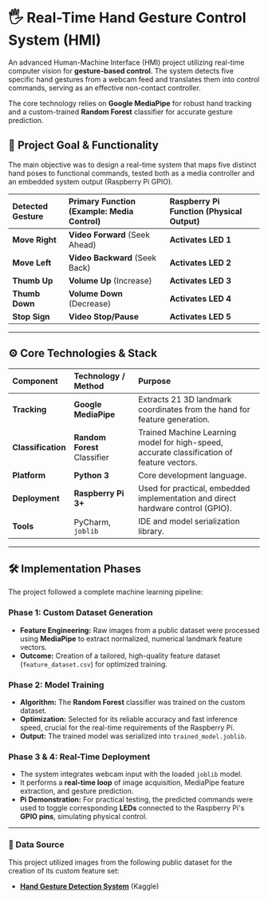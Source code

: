 # 🖐️ Real-Time Hand Gesture Control System (HMI)

An advanced Human-Machine Interface (HMI) project utilizing real-time computer vision for **gesture-based control**. The system detects five specific hand gestures from a webcam feed and translates them into control commands, serving as an effective non-contact controller.

The core technology relies on **Google MediaPipe** for robust hand tracking and a custom-trained **Random Forest** classifier for accurate gesture prediction.

## 🌟 Project Goal & Functionality

The main objective was to design a real-time system that maps five distinct hand poses to functional commands, tested both as a media controller and an embedded system output (Raspberry Pi GPIO).

| Detected Gesture | Primary Function (Example: Media Control) | Raspberry Pi Function (Physical Output) |
| :--- | :--- | :--- |
| **Move Right**| **Video Forward** (Seek Ahead) | **Activates LED 1** |
| **Move Left**| **Video Backward** (Seek Back) | **Activates LED 2** |
| **Thumb Up** | **Volume Up** (Increase) | **Activates LED 3** |
| **Thumb Down** | **Volume Down** (Decrease) | **Activates LED 4** |
| **Stop Sign** | **Video Stop/Pause** | **Activates LED 5** |

***

## ⚙️ Core Technologies & Stack

| Component | Technology / Method | Purpose |
| :--- | :--- | :--- |
| **Tracking** | **Google MediaPipe** | Extracts 21 3D landmark coordinates from the hand for feature generation. |
| **Classification** | **Random Forest** Classifier | Trained Machine Learning model for high-speed, accurate classification of feature vectors. |
| **Platform** | **Python 3** | Core development language. |
| **Deployment** | **Raspberry Pi 3+** | Used for practical, embedded implementation and direct hardware control (GPIO). |
| **Tools** | PyCharm, `joblib` | IDE and model serialization library. |

***

## 🛠️ Implementation Phases

The project followed a complete machine learning pipeline:

### Phase 1: Custom Dataset Generation
* **Feature Engineering:** Raw images from a public dataset were processed using **MediaPipe** to extract normalized, numerical landmark feature vectors.
* **Outcome:** Creation of a tailored, high-quality feature dataset (`feature_dataset.csv`) for optimized training.

### Phase 2: Model Training
* **Algorithm:** The **Random Forest** classifier was trained on the custom dataset.
* **Optimization:** Selected for its reliable accuracy and fast inference speed, crucial for the real-time requirements of the Raspberry Pi.
* **Output:** The trained model was serialized into `trained_model.joblib`.

### Phase 3 & 4: Real-Time Deployment
* The system integrates webcam input with the loaded `joblib` model.
* It performs a **real-time loop** of image acquisition, MediaPipe feature extraction, and gesture prediction.
* **Pi Demonstration:** For practical testing, the predicted commands were used to toggle corresponding **LEDs** connected to the Raspberry Pi's **GPIO pins**, simulating physical control.

***
### 🔗 Data Source

This project utilized images from the following public dataset for the creation of its custom feature set:
* **[Hand Gesture Detection System](https://www.kaggle.com/datasets/marusagar/hand-gesture-detection-system)** (Kaggle)
